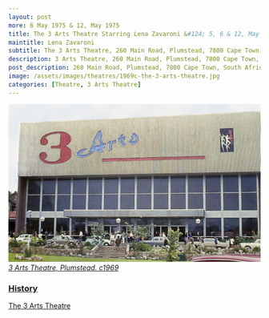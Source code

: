```yaml
---
layout: post
more: 6 May 1975 & 12, May 1975
title: The 3 Arts Theatre Starring Lena Zavaroni &#124; 5, 6 & 12, May 1975
maintitle: Lena Zavaroni
subtitle: The 3 Arts Theatre, 260 Main Road, Plumstead, 7800 Cape Town, South Africa.
description: 3 Arts Theatre, 260 Main Road, Plumstead, 7800 Cape Town, South Africa.
post_description: 260 Main Road, Plumstead, 7800 Cape Town, South Africa.
image: /assets/images/theatres/1969c-the-3-arts-theatre.jpg
categories: [Theatre, 3 Arts Theatre]
---
```


<a href="/assets/images/theatres/1969c-the-3-arts-theatre.jpg"><img src="/assets/images/theatres/1969c-the-3-arts-theatre.jpg" class="full-width zoom-in" /></a>
<cite><a class="external-link" href="http://www.cape-town.photos/image/1859-3-arts-theatre-plumstead-c1969/">3 Arts Theatre, Plumstead. c1969</a></cite>

<h3 id="history"><a href="#history">History</a></h3>
<a class="external-link" href="https://3artsvillage.co.za/3-arts-history/">The 3 Arts Theatre</a>

